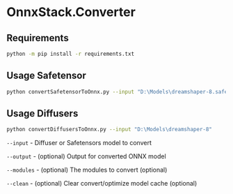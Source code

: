 ﻿# OnnxStack.Converter

## Requirements
```bash
python -m pip install -r requirements.txt
```

## Usage Safetensor
```bash
python convertSafetensorToOnnx.py --input "D:\Models\dreamshaper-8.safetensors"
```

## Usage Diffusers
```bash
python convertDiffusersToOnnx.py --input "D:\Models\dreamshaper-8"
```


`--input`  - Diffuser or Safetensors model to convert

`--output`  - (optional) Output for converted ONNX model

`--modules`  - (optional) The modules to convert (optional)

`--clean`  -  (optional) Clear convert/optimize model cache (optional)